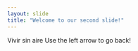 ```yaml
---
layout: slide
title: "Welcome to our second slide!"
---
```

Vivir sin aire
Use the left arrow to go back!
